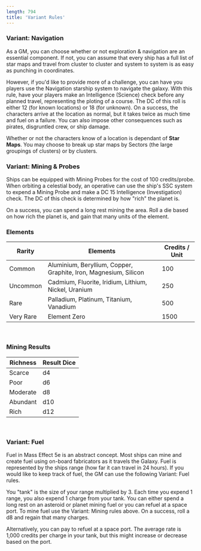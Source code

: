 ```yaml
---
length: 794
title: 'Variant Rules'
---
```


### Variant: Navigation

As a GM, you can choose whether or not exploration & navigation are an essential component. If not, you can assume that
every ship has a full list of star maps and travel from cluster to cluster and system to system is as easy as punching
in coordinates.

However, if you'd like to provide more of a challenge, you can have you players use the Navigation starship system to
navigate the galaxy. With this rule, have your players make an Intelligence (Science) check before any planned travel,
representing the ploting of a course. The DC of this roll is either 12 (for known locations) or 18 (for unknown).
On a success, the characters arrive at the location as normal, but it takes twice as much time and fuel on a failure.
You can also impose other consequences such as pirates, disgruntled crew, or ship damage.

Whether or not the characters know of a location is dependant of __Star Maps__. You may choose to break up star maps
by Sectors (the large groupings of clusters) or by clusters.

### Variant: Mining & Probes
Ships can be equipped with Mining Probes for the cost of 100 credits/probe. When orbiting a celestial body,
an operative can use the ship's SSC system to expend a Mining Probe and make a DC 15 Intelligence (Investigation) check. The
DC of this check is determined by how "rich" the planet is.

On a success, you can spend a long rest mining the area. Roll a die based on how rich the planet is, and gain that many
units of the element.

<div class="markdown-content">

### Elements

Rarity | Elements | Credits / Unit
--- | --- | ---
Common | Aluminium, Beryllium, Copper, Graphite, Iron, Magnesium, Silicon | 100
Uncommon | Cadmium, Fluorite, Iridium, Lithium, Nickel, Uranium | 250
Rare | Palladium, Platinum, Titanium, Vanadium | 500
Very Rare | Element Zero | 1500

<br>

### Mining Results

Richness | Result Dice
--- |  ---
Scarce | d4
Poor |  d6
Moderate | d8
Abundant | d10
Rich | d12

</div>

<br>

### Variant: Fuel
Fuel in Mass Effect 5e is an abstract concept. Most ships can mine and create fuel using on-board fabricators as it travels
the Galaxy. Fuel is represented by the ships range (how far it can travel in 24 hours). If you would like to keep track
of fuel, the GM can use the following Variant: Fuel rules.

You "tank" is the size of your range multiplied by 3. Each time you expend 1 range, you also expend 1 charge from your
tank. You can either spend a long rest on an asteroid or planet mining fuel or you can refuel at a space port. To mine
fuel use the Variant: Mining rules above. On a success, roll a d8 and regain that many charges.

Alternatively, you can pay to refuel at a space port. The average rate is 1,000 credits per charge in your tank, but this
might increase or decrease based on the port.
